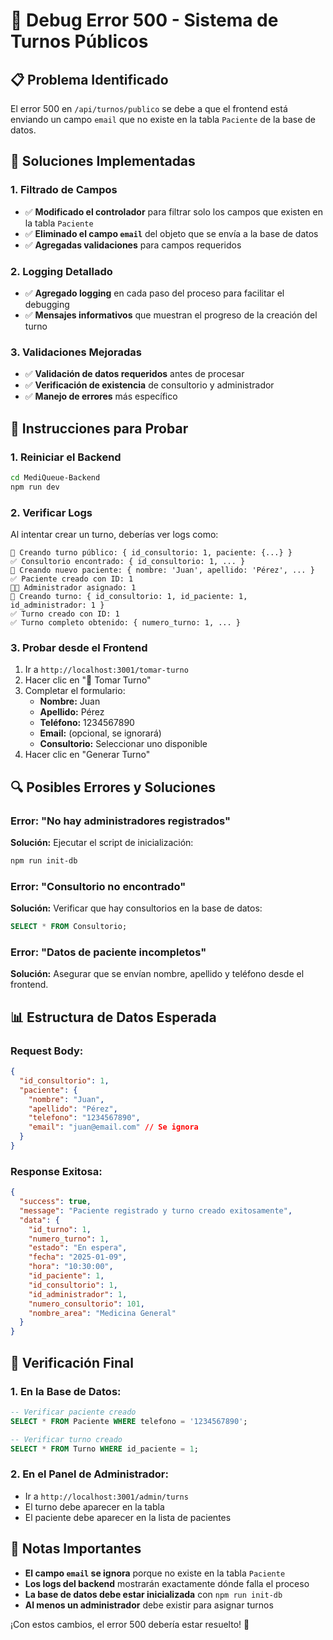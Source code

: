 # 🐛 Debug Error 500 - Sistema de Turnos Públicos

## 📋 **Problema Identificado**

El error 500 en `/api/turnos/publico` se debe a que el frontend está enviando un campo `email` que no existe en la tabla `Paciente` de la base de datos.

## 🔧 **Soluciones Implementadas**

### **1. Filtrado de Campos**

- ✅ **Modificado el controlador** para filtrar solo los campos que existen en la tabla `Paciente`
- ✅ **Eliminado el campo `email`** del objeto que se envía a la base de datos
- ✅ **Agregadas validaciones** para campos requeridos

### **2. Logging Detallado**

- ✅ **Agregado logging** en cada paso del proceso para facilitar el debugging
- ✅ **Mensajes informativos** que muestran el progreso de la creación del turno

### **3. Validaciones Mejoradas**

- ✅ **Validación de datos requeridos** antes de procesar
- ✅ **Verificación de existencia** de consultorio y administrador
- ✅ **Manejo de errores** más específico

## 🚀 **Instrucciones para Probar**

### **1. Reiniciar el Backend**

```bash
cd MediQueue-Backend
npm run dev
```

### **2. Verificar Logs**

Al intentar crear un turno, deberías ver logs como:

```
📝 Creando turno público: { id_consultorio: 1, paciente: {...} }
✅ Consultorio encontrado: { id_consultorio: 1, ... }
👤 Creando nuevo paciente: { nombre: 'Juan', apellido: 'Pérez', ... }
✅ Paciente creado con ID: 1
👨‍💼 Administrador asignado: 1
🎫 Creando turno: { id_consultorio: 1, id_paciente: 1, id_administrador: 1 }
✅ Turno creado con ID: 1
✅ Turno completo obtenido: { numero_turno: 1, ... }
```

### **3. Probar desde el Frontend**

1. Ir a `http://localhost:3001/tomar-turno`
2. Hacer clic en "🎫 Tomar Turno"
3. Completar el formulario:
   - **Nombre:** Juan
   - **Apellido:** Pérez
   - **Teléfono:** 1234567890
   - **Email:** (opcional, se ignorará)
   - **Consultorio:** Seleccionar uno disponible
4. Hacer clic en "Generar Turno"

## 🔍 **Posibles Errores y Soluciones**

### **Error: "No hay administradores registrados"**

**Solución:** Ejecutar el script de inicialización:

```bash
npm run init-db
```

### **Error: "Consultorio no encontrado"**

**Solución:** Verificar que hay consultorios en la base de datos:

```sql
SELECT * FROM Consultorio;
```

### **Error: "Datos de paciente incompletos"**

**Solución:** Asegurar que se envían nombre, apellido y teléfono desde el frontend.

## 📊 **Estructura de Datos Esperada**

### **Request Body:**

```json
{
  "id_consultorio": 1,
  "paciente": {
    "nombre": "Juan",
    "apellido": "Pérez",
    "telefono": "1234567890",
    "email": "juan@email.com" // Se ignora
  }
}
```

### **Response Exitosa:**

```json
{
  "success": true,
  "message": "Paciente registrado y turno creado exitosamente",
  "data": {
    "id_turno": 1,
    "numero_turno": 1,
    "estado": "En espera",
    "fecha": "2025-01-09",
    "hora": "10:30:00",
    "id_paciente": 1,
    "id_consultorio": 1,
    "id_administrador": 1,
    "numero_consultorio": 101,
    "nombre_area": "Medicina General"
  }
}
```

## 🎯 **Verificación Final**

### **1. En la Base de Datos:**

```sql
-- Verificar paciente creado
SELECT * FROM Paciente WHERE telefono = '1234567890';

-- Verificar turno creado
SELECT * FROM Turno WHERE id_paciente = 1;
```

### **2. En el Panel de Administrador:**

- Ir a `http://localhost:3001/admin/turns`
- El turno debe aparecer en la tabla
- El paciente debe aparecer en la lista de pacientes

## 🚨 **Notas Importantes**

- **El campo `email` se ignora** porque no existe en la tabla `Paciente`
- **Los logs del backend** mostrarán exactamente dónde falla el proceso
- **La base de datos debe estar inicializada** con `npm run init-db`
- **Al menos un administrador** debe existir para asignar turnos

¡Con estos cambios, el error 500 debería estar resuelto! 🎉
